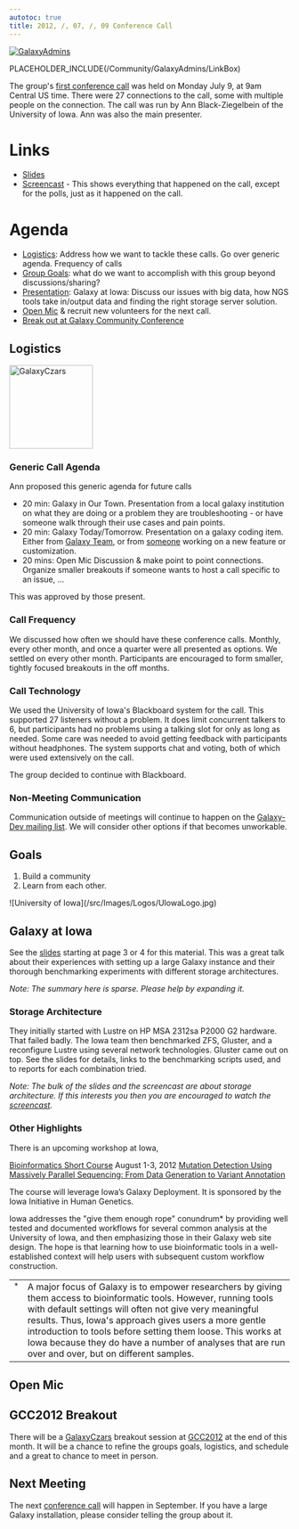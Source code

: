 ```yaml
---
autotoc: true
title: 2012, /, 07, /, 09 Conference Call
---
```

<div class='center'><a href='/Community/GalaxyAdmins'><img src='/Images/Logos/GalaxyAdmins.png' alt='GalaxyAdmins' /></a></div>

PLACEHOLDER_INCLUDE(/Community/GalaxyAdmins/LinkBox)



The group's [first conference call](http://dev.list.galaxyproject.org/Galaxy-Czars-Doodle-pool-for-first-Teleconference-tt4655444.html#a4655472) was held on Monday July 9, at 9am Central US time.  There were 27 connections to the call, some with multiple people on the connection.  The call was run by Ann Black-Ziegelbein of the University of Iowa.  Ann was also the main presenter.




# Links

* [Slides](ATTACHMENT_URLDocuments/Presentations/Czars2012_07_09UIowa.pdf)
* [Screencast](https://globalcampus.uiowa.edu/play_recording.html?recordingId=1262330108904_1341837832643) - This shows everything that happened on the call, except for the polls, just as it happened on the call.  

# Agenda

* [Logistics](#logistics): Address how we want to tackle these calls. Go over generic agenda. Frequency of calls
* [Group Goals](#goals): what do we want to accomplish with this group beyond discussions/sharing?
* [Presentation](#galaxy-at-iowa): Galaxy at Iowa: Discuss our issues with big data, how NGS tools take in/output data and finding the right storage server solution.
* [Open Mic](#open-mic) & recruit new volunteers for the next call.
* [Break out at Galaxy Community Conference](#gcc2012-breakout)

## Logistics

<div class='right'><a href='/Community/GalaxyAdmins'><img src='/Images/Logos/GalaxyCzars.png' alt='GalaxyCzars' width="150" /></a></div>

### Generic Call Agenda

Ann proposed this generic agenda for future calls
* 20 min: Galaxy in Our Town. 
    Presentation from a local galaxy institution on what they are doing or a problem they are troubleshooting - or have someone walk through their use cases and pain points.
* 20 min: Galaxy Today/Tomorrow. 
    Presentation on a galaxy coding item. Either from [Galaxy Team](/GalaxyTeam), or from [someone](/src/Community/index.md) working on a new feature or customization.
* 20 mins: Open Mic Discussion & make point to point connections. 
    Organize smaller breakouts if someone wants to host a call specific to an issue, ...

This was approved by those present.

### Call Frequency

We discussed how often we should have these conference calls.  Monthly, every other month, and once a quarter were all presented as options.  We settled on every other month.  Participants are encouraged to form smaller, tightly focused breakouts in the off months.

### Call Technology

We used the University of Iowa's Blackboard system for the call.  This supported 27 listeners without a problem.  It does limit concurrent talkers to 6, but participants had no problems using a talking slot for only as long as needed.  Some care was needed to avoid getting feedback with participants without headphones.  The system supports chat and voting, both of which were used extensively on the call.

The group decided to continue with Blackboard.

### Non-Meeting Communication

Communication outside of meetings will continue to happen on the [Galaxy-Dev mailing list](/src/MailingLists/index.md).  We will consider other options if that becomes unworkable.

## Goals

1. Build a community 
2. Learn from each other.

<div class='right'>![University of Iowa](/src/Images/Logos/UIowaLogo.jpg)</div>

## Galaxy at Iowa

See the [slides](ATTACHMENT_URLDocuments/Presentations/Czars2012_07_09UIowa.pdf) starting at page 3 or 4 for this material.  This was a great talk about their experiences with setting up a large Galaxy instance and their thorough benchmarking experiments with different storage architectures.  

*Note: The summary here is sparse.  Please help by expanding it.*

### Storage Architecture

They initially started with Lustre on HP MSA 2312sa P2000 G2 hardware.  That failed badly.  The Iowa team then benchmarked ZFS, Gluster, and a reconfigure Lustre using several network technologies.  Gluster came out on top.  See the slides for details, links to the benchmarking scripts used, and to reports for each combination tried.

*Note: The bulk of the slides and the screencast are about storage architecture.  If this interests you then you are encouraged to watch the [screencast](https://globalcampus.uiowa.edu/play_recording.html?recordingId=1262330108904_1341837832643).*

### Other Highlights

There is an upcoming workshop at Iowa, 

 [Bioinformatics Short Course](http://www.medicine.uiowa.edu/humangenetics/bioinformaticscourse/) August 1-3, 2012
  [Mutation Detection Using Massively Parallel Sequencing: From Data Generation to Variant Annotation](http://www.medicine.uiowa.edu/humangenetics/bioinformaticscourse/)

The course will leverage Iowa’s Galaxy Deployment.  It is sponsored by the Iowa Initiative in Human Genetics.

Iowa addresses the "give them enough rope" conundrum* by providing well tested and documented workflows for several common analysis at the University of Iowa, and then emphasizing those in their Galaxy web site design.  The hope is that learning how to use bioinformatic tools in a well-established context will help users with subsequent custom workflow construction.

<table>
  <tr>
    <td style=" border: none; vertical-align: top;"> <sup>*</sup> </td>
    <td style=" border: none;"> A major focus of Galaxy is to empower researchers by giving them access to bioinformatic tools.  However, running tools with default settings will often not give very meaningful results.  Thus, Iowa's approach gives users a more gentle introduction to tools before setting them loose.  This works at Iowa because they do have a number of analyses that are run over and over, but on different samples. </td>
  </tr>
</table>


## Open Mic

## GCC2012 Breakout

There will be a [GalaxyCzars](/Community/GalaxyAdmins) breakout session at [GCC2012](/src/Events/GCC2012/index.md) at the end of this month.  It will be a chance to refine the groups goals, logistics, and schedule and a great to chance to meet in person.

## Next Meeting

The next [conference call](../) will happen in September.  If you have a large Galaxy installation, please consider telling the group about it.
